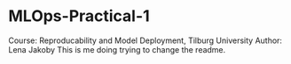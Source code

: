 # MLOps-Practical-1
Course: Reproducability and Model Deployment, Tilburg University
Author: Lena Jakoby
This is me doing trying to change the readme.